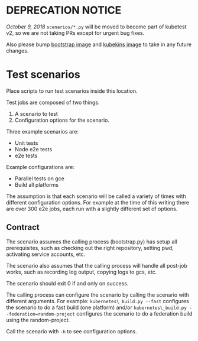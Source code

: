 # DEPRECATION NOTICE

*October 9, 2018* `scenarios/*.py` will be moved to become part of kubetest v2, so we are
not taking PRs except for urgent bug fixes.

Also please bump [bootstrap image](/images/bootstrap) and 
[kubekins image](/images/kubekins-e2e) to take in any future changes.

# Test scenarios

Place scripts to run test scenarios inside this location.

Test jobs are composed of two things:
1) A scenario to test
2) Configuration options for the scenario.

Three example scenarios are:

* Unit tests
* Node e2e tests
* e2e tests

Example configurations are:

* Parallel tests on gce
* Build all platforms

The assumption is that each scenario will be called a variety of times with
different configuration options. For example at the time of this writing there
are over 300 e2e jobs, each run with a slightly different set of options.

## Contract

The scenario assumes the calling process (bootstrap.py) has setup all
prerequisites, such as checking out the right repository, setting pwd,
activating service accounts, etc.

The scenario also assumes that the calling process will handle all post-job
works, such as recording log output, copying logs to gcs, etc.

The scenario should exit 0 if and only on success.

The calling process can configure the scenario by calling the scenario
with different arguments. For example: `kubernetes\_build.py --fast`
configures the scenario to do a fast build (one platform) and/or
`kubernetes\_build.py --federation=random-project` configures the scenario
to do a federation build using the random-project.

Call the scenario with `-h` to see configuration options.
